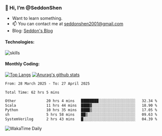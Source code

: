 ### 👋 Hi, I’m @SeddonShen
- Want to learn something.
- 📫 You can contact me at seddonshen2001@gmail.com
- Blog: [Seddon's Blog](https://seddonshen.github.io/)
#### Technologies:

![skills](https://skillicons.dev/icons?i=scala,js,html,css,bootstrap,jquery,c,cpp,cloudflare,django,docker,flask,git,github,githubactions,linux,latex,mysql,nodejs,ps,php,pr,py,raspberrypi,redis,unreal,v,vscode,vue,bash)

#### Monthly Coding:
[![Top Langs](https://github-readme-stats.vercel.app/api/top-langs?username=seddonshen&show_icons=true&locale=en&layout=compact&hide=html&langs_count=8)](https://github.com/SeddonShen/)
[![Anurag's github stats](https://github-readme-stats.vercel.app/api?username=SeddonShen&count_private=true&show_icons=true)](https://github.com/anuraghazra/github-readme-stats)
<!--START_SECTION:waka-->

```txt
From: 28 March 2025 - To: 27 April 2025

Total Time: 62 hrs 5 mins

Other              20 hrs 4 mins   ████████░░░░░░░░░░░░░░░░░   32.34 %
Scala              11 hrs 44 mins  ████▓░░░░░░░░░░░░░░░░░░░░   18.90 %
Python             10 hrs 35 mins  ████▒░░░░░░░░░░░░░░░░░░░░   17.05 %
sh                 5 hrs 58 mins   ██▒░░░░░░░░░░░░░░░░░░░░░░   09.63 %
SystemVerilog      2 hrs 43 mins   █░░░░░░░░░░░░░░░░░░░░░░░░   04.39 %
```

<!--END_SECTION:waka-->

![WakaTime Daily](https://wakatime.com/share/@seddon2001/61a7e342-5f12-4fea-bf92-1fac161e97d6.svg)
<!---
SeddonShen/SeddonShen is a ✨ special ✨ repository because its `README.md` (this file) appears on your GitHub profile.
You can click the Preview link to take a look at your changes.
--->
